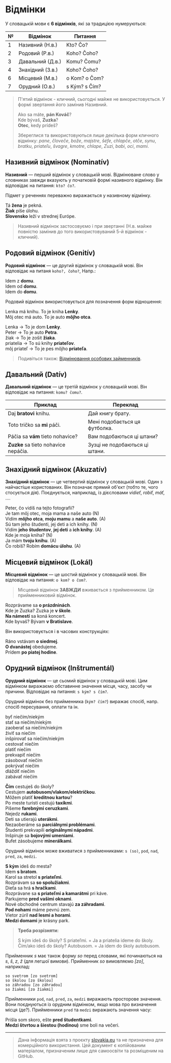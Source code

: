 # Відмінки

У словацькій мови є **6 відмінків**, які за традицією нумеруються: 

| № | Відмінок         | Питання       |
| - | ---------------- | ------------- |
| 1 | Називний (Н.в.)  | Kto? Čo?      |
| 2 | Родовий (Р.в.)   | Koho? Čoho?   |
| 3 | Давальний (Д.в.) | Komu? Čomu?   |
| 4 | Знахідний (З.в.) | Koho? Čoho?   |
| 6 | Місцевий (М.в.)  | o Kom? o Čom? |
| 7 | Орудний (О.в.)   | s Kým? s Čím?     |

> П'ятий відмінок - кличний, сьогодні майже не використовується. У формі звертання його замінив Називний.
>
> Ako sa máte, **pán Kováč**?<br>
> Kde bývaš, **Zuzka**?<br>
> **Otec**, kedy prídeš?<br>
>
> Збереглися та використовуються лише декілька форм кличного відмінку:
> _pane_, _človeče_, _bože_, _majstre_, _šéfe_, _chlapče_, _otče_, _synu_, _bratku_, _priateľu_, _švagre_, _kmotre_, _chlape_, _Zuzi_, _babi_, _oci_, _mami_.

## Називний відмінок (Nominatív) 
**Називний** — перший відмінок у словацькій мові. Відмінюване слово у словниках завжди вказують у початковій формі називного відмінку. Він відповідає на питання: `kto? čo?`.

Підмет у реченнях переважно виражається у називному відмінку. 

Tá **žena** je pekná.<br>
**Žiak** píše úlohu.<br>
**Slovensko** leží v strednej Európe.<br>

> Називний відмінок застосовуємо і при звертанні (Н.в. майже повністю замінив до того використовуваний 5-й відмінок - кличний).

## Родовий відмінок (Genitív)
**Родовий відмінок** — це другий відмінок у словацькій мові. Він відповідає  на питаня `koho?, čoho?`, Напр.: 

Idem z **domu**.<br>
Idem od **domu**.<br>
Idem do **domu**.

Родовий відмінок використовується для позначення форм відношення:

Lenka má knihu. To je kniha **Lenky**.<br>
Môj otec má auto. To je auto **môjho otca**.<br>

Lenka → To je dom **Lenky**.<br>
Peter → To je auto **Petra**.<br>
žiak → To je zošit **žiaka**.<br>
priatelia → To sú knihy **priateľov**.<br>
môj priateľ → To je pes môjho **priateľa**.<br>

> Подивіться також: [Відмінювання особових займенників](https://slovake.eu/grammar/classes/pronouns).

## Давальний (Datív)
**Давальний відмінок** — це третій відмінок у словацькій мові. Він відповідає на питання: `komu? čomu?`.

| Приклад                              | Переклад                       |
| ------------------------------------ | ------------------------------ |
| Daj **bratovi** knihu.               | Дай книгу брату.               |
| Toto tričko sa **mi** páči.          | Мені подобається ця футболка.  |
| Páčia sa **vám** tieto nohavice?     | Вам подобаються ці штани?      |
| **Zuzke** sa tieto nohavice nepáčia. | Зузці не подобаються ці штани. |

## Знахідний відмінок (Akuzatív)
**Знахідний відмінок** — це четвертий відмінок у словацькій мові. Один з найчастіше користованих. 
Він позначає прямий об'єкт (тобто те, чого стосується дія). Поєднується, наприклад, із дієсловами _vidieť_, _robiť_, _máť_, ....

Peter, čo vidíš na tejto fotografii?<br>
Je tam môj otec, moja mama a naše auto (N)<br>
Vidím **môjho otca**, **moju mamu** a **naše auto**. (A)<br>
Sú tam jeho študenti, jej deti a ich knihy. (N)<br>
Vidím **jeho študentov**, **jej deti** a **ich knihy**. (A)<br>
Kde je moja kniha? (N)<br>
Ja mám **tvoju knihu**. (A)<br>
Čo robíš? Robím **domácu úlohu**. (A)<br>

## Місцевий відмінок (Lokál)
**Місцевий відмінок** — це шостий відмінок у словацькій мові. Він відповідає на питання: `o kom? o čom?`.

> Місцевий відмінок **ЗАВЖДИ** вживається з прийменником. Це прийменниковий відмінок.

Rozprávame sa **o prázdninách**.<br>
Kde je Zuzka? Zuzka je **v škole**.<br>
**Na námestí** sa koná koncert.<br>
Kde byvaš? Bývam **v Bratislave**.<br>

Він використовується і в часових конструкціях: 

Ráno vstávam **o siedmej**.<br>
**O dvanástej** obedujeme.<br>
Prídem **po piatej hodine**.

## Орудний відмінок (Inštrumentál)
**Орудний відмінок** — це сьомий відмінок у словацькій мові. Цим відмінком виражаємо обставинне значення місця, часу, засобу чи причини. Відповідає на питання: `s kým? s čím?`.

Орудний відмінок без прийменника (`kým? čím?`) виражає спосіб, напр. спосіб пересування, оплати та ін.

byť niečím/niekým<br>
stať sa niečím/niekým<br>
zaoberať sa niečím/niekým<br>
živiť sa niečím<br>
inšpirovať sa niečím/niekým<br>
cestovať niečím<br>
platiť niečím<br>
prekvapiť niečím<br>
zásobovať niečím<br>
pokrývať niečím<br>
dláždiť niečím<br>
zabávať niečím<br>

**Čím** cestuješ do školy?<br>
Cestujem **autobusom/vlakom/električkou**.<br>
Môžem platiť **kreditnou kartou**?<br>
Po meste turisti cestujú **taxíkmi**.<br>
Píšeme **farebnými ceruzkami**.<br>
Nejedz **rukami**.<br>
Deti sa utierajú **uterákmi**.<br>
Nezaoberáme sa **parciálnymi problémami**.<br>
Študenti prekvapili **originálnymi nápadmi**.<br>
Inšpiruje sa **bojovými umeniami**.<br>
Bufet zásobujeme **minerálkami**.<br>

Орудний відмінок може вживатися з прийменниками: `s (so)`, `pod`, `nad`, `pred`, `za`, `medzi`.

**S kým** ideš do mesta?<br>
Idem **s bratom**.<br>
Karol sa stretol **s priateľmi**.<br>
Rozprávam sa **so spolužiakmi**.<br>
Dieťa sa hrá **s hračkami**.<br>
Rozprávane sa **s priateľmi a kamarátmi** pri káve.<br>
Parkujeme **pred vašimi oknami**.<br>
Nové obchodné centrum stavajú **za záhradami**.<br>
**Pod nohami** máme pevnú zem.<br>
Vietor zúril **nad lesmi a horami**.<br>
**Medzi domami** je krásny park.<br>

> **Треба розрізняти:** 
>
> S kým ideš do školy? S priateľmi. = Ja a priatelia ideme do školy.<br>
> Čím/ako ideš do školy? Autobusom. = Ja idem do školy autobusom.

Прийменник _s_ має також форму _so_ перед словами, 
які починаються на _s_, _š_, _z_, _ž_ (для легшої вимови). Прийменник _so_ вимовляємо _[zo]_, наприклад: 

```
so svetrom [zo svetrom]
so školou [zo školou]
so záhradou [zo záhradou]
so žiakmi [zo žiakmi]
```

Прийменники `pod`, `nad`, `pred`, `za`, `medzi` виражають просторове значення. Вони поєднуються із орудним відмінком, якщо мова
про визначення місця (де?). Прийменники `pred` та `medzi` виражають значення часу:

Prišla som skoro, ešte **pred študentkami**.<br>
**Medzi štvrtou a šiestou (hodinou)** sme boli na večeri.

---

> Дана інформація взята з проєкту [slovakia.eu](https://slovake.eu/) та не призначена для комерційного використання. Цей документ є копійованим матеріалом, призначеним лише для самоосвіти та розміщеним на GitHub.
